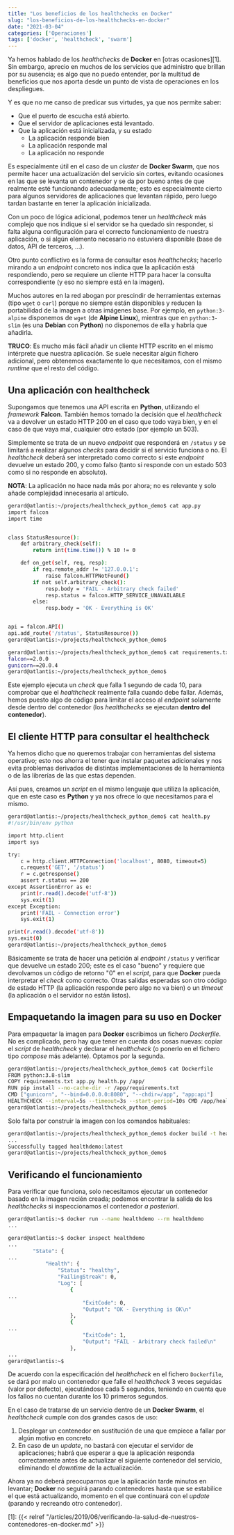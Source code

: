 ```yaml
---
title: "Los beneficios de los healthchecks en Docker"
slug: "los-beneficios-de-los-healthchecks-en-docker"
date: "2021-03-04"
categories: ['Operaciones']
tags: ['docker', 'healthcheck', 'swarm']
---
```


Ya hemos hablado de los *healthchecks* de **Docker** en [otras ocasiones][1]. Sin
embargo, aprecio en muchos de los servicios que administro que brillan por su ausencia;
es algo que no puedo entender, por la multitud de beneficios que nos aporta desde un
punto de vista de operaciones en los despliegues.<!--more-->

Y es que no me canso de predicar sus virtudes, ya que nos permite saber:

* Que el puerto de escucha está abierto.
* Que el servidor de aplicaciones está levantado.
* Que la aplicación está inicializada, y su estado
  * La aplicación responde bien
  * La aplicación responde mal
  * La aplicación no responde

Es especialmente útil en el caso de un *cluster* de **Docker Swarm**, que nos permite
hacer una actualización del servicio sin cortes, evitando ocasiones en las que se levanta
un contenedor y se da por bueno antes de que realmente esté funcionando adecuadamente;
esto es especialmente cierto para algunos servidores de aplicaciones que levantan rápido,
pero luego tardan bastante en tener la aplicación inicializada.

Con un poco de lógica adicional, podemos tener un *healthcheck* más complejo que nos
indique si el servidor se ha quedado sin responder, si falta alguna configuración para
el correcto funcionamiento de nuestra aplicación, o si algún elemento necesario no
estuviera disponible (base de datos, API de terceros, ...).

Otro punto conflictivo es la forma de consultar esos *healthchecks*; hacerlo mirando a un
*endpoint* concreto nos indica que la aplicación está respondiendo, pero se requiere un
cliente HTTP para hacer la consulta correspondiente (y eso no siempre está en la imagen).

Muchos autores en la red abogan por prescindir de herramientas externas (tipo `wget` o `curl`)
porque no siempre están disponibles y reducen la portabilidad de la imagen a otras imágenes base.
Por ejemplo, en `python:3-alpine` disponemos de `wget` (de **Alpine Linux**), mientras que
en `python:3-slim` (es una **Debian** con **Python**) no disponemos de ella y habría que añadirla.

**TRUCO**: Es mucho más fácil añadir un cliente HTTP escrito en el mismo intérprete que
nuestra aplicación. Se suele necesitar algún fichero adicional, pero obtenemos exactamente lo
que necesitamos, con el mismo *runtime* que el resto del código.

## Una aplicación con healthcheck

Supongamos que tenemos una API escrita en **Python**, utilizando el *framework* **Falcon**.
También hemos tomado la decisión que el *healthcheck* va a devolver un estado HTTP 200 en el
caso que todo vaya bien, y en el caso de que vaya mal, cualquier otro estado (por ejemplo un 503).

Simplemente se trata de un nuevo *endpoint* que responderá en `/status` y se limitará a
realizar algunos *checks* para decidir si el servicio funciona o no. El *healthcheck* deberá
ser interpretado como correcto si este *endpoint* devuelve un estado 200, y como falso (tanto
si responde con un estado 503 como si no responde en absoluto).

**NOTA**: La aplicación no hace nada más por ahora; no es relevante y solo añade complejidad
innecesaria al artículo.

```bash
gerard@atlantis:~/projects/healthcheck_python_demo$ cat app.py 
import falcon
import time


class StatusResource():
    def arbitrary_check(self):
        return int(time.time()) % 10 != 0

    def on_get(self, req, resp):
        if req.remote_addr != '127.0.0.1':
            raise falcon.HTTPNotFound()
        if not self.arbitrary_check():
            resp.body = 'FAIL - Arbitrary check failed'
            resp.status = falcon.HTTP_SERVICE_UNAVAILABLE
        else:
            resp.body = 'OK - Everything is OK'


api = falcon.API()
api.add_route('/status', StatusResource())
gerard@atlantis:~/projects/healthcheck_python_demo$ 
```

```bash
gerard@atlantis:~/projects/healthcheck_python_demo$ cat requirements.txt 
falcon==2.0.0
gunicorn==20.0.4
gerard@atlantis:~/projects/healthcheck_python_demo$ 
```

Este ejemplo ejecuta un *check* que falla 1 segundo de cada 10, para comprobar
que el *healthcheck* realmente falla cuando debe fallar. Además, hemos puesto
algo de código para limitar el acceso al *endpoint* solamente desde dentro del
contenedor (los *healthchecks* se ejecutan **dentro del contenedor**).

## El cliente HTTP para consultar el healthcheck

Ya hemos dicho que no queremos trabajar con herramientas del sistema operativo;
esto nos ahorra el tener que instalar paquetes adicionales y nos evita problemas
derivados de distintas implementaciones de la herramienta o de las librerías
de las que estas dependen.

Así pues, creamos un *script* en el mismo lenguaje que utiliza la aplicación,
que en este caso es **Python** y ya nos ofrece lo que necesitamos para el mismo.

```bash
gerard@atlantis:~/projects/healthcheck_python_demo$ cat health.py 
#!/usr/bin/env python

import http.client
import sys

try:
    c = http.client.HTTPConnection('localhost', 8080, timeout=5)
    c.request('GET', '/status')
    r = c.getresponse()
    assert r.status == 200
except AssertionError as e:
    print(r.read().decode('utf-8'))
    sys.exit(1)
except Exception:
    print('FAIL - Connection error')
    sys.exit(1)

print(r.read().decode('utf-8'))
sys.exit(0)
gerard@atlantis:~/projects/healthcheck_python_demo$ 
```

Básicamente se trata de hacer una petición al *endpoint* `/status` y verificar que
devuelve un estado 200; este es el caso "bueno" y requiere que devolvamos un código
de retorno "0" en el *script*, para que **Docker** pueda interpretar el *check* como
correcto. Otras salidas esperadas son otro código de estado HTTP (la aplicación responde
pero algo no va bien) o un *timeout* (la aplicación o el servidor no están listos).

## Empaquetando la imagen para su uso en Docker

Para empaquetar la imagen para **Docker** escribimos un fichero *Dockerfile*. No es
complicado, pero hay que tener en cuenta dos cosas nuevas: copiar el *script* de
*healthcheck* y declarar el *healthcheck* (o ponerlo en el fichero tipo *compose*
más adelante). Optamos por la segunda.

```bash
gerard@atlantis:~/projects/healthcheck_python_demo$ cat Dockerfile 
FROM python:3.8-slim
COPY requirements.txt app.py health.py /app/
RUN pip install --no-cache-dir -r /app/requirements.txt
CMD ["gunicorn", "--bind=0.0.0.0:8080", "--chdir=/app", "app:api"]
HEALTHCHECK --interval=5s --timeout=3s --start-period=10s CMD /app/health.py
gerard@atlantis:~/projects/healthcheck_python_demo$ 
```

Solo falta por construir la imagen con los comandos habituales:

```bash
gerard@atlantis:~/projects/healthcheck_python_demo$ docker build -t healthdemo .
...
Successfully tagged healthdemo:latest
gerard@atlantis:~/projects/healthcheck_python_demo$ 
```

## Verificando el funcionamiento

Para verificar que funciona, solo necesitamos ejecutar un contenedor basado en
la imagen recién creada; podemos encontrar la salida de los *healthchecks* si
inspeccionamos el contenedor *a posteriori*.

```bash
gerard@atlantis:~$ docker run --name healthdemo --rm healthdemo
...
```

```bash
gerard@atlantis:~$ docker inspect healthdemo
...
        "State": {
...
            "Health": {
                "Status": "healthy",
                "FailingStreak": 0,
                "Log": [
                    {
...
                        "ExitCode": 0,
                        "Output": "OK - Everything is OK\n"
                    },
                    {
...
                        "ExitCode": 1,
                        "Output": "FAIL - Arbitrary check failed\n"
                    },
...
gerard@atlantis:~$ 
```

De acuerdo con la especificación del *healthcheck* en el fichero `Dockerfile`, se dará
por malo un contenedor que falle el *healthcheck* 3 veces seguidas (valor por defecto),
ejecutándose cada 5 segundos, teniendo en cuenta que los fallos no cuentan durante los
10 primeros segundos.

En el caso de tratarse de un servicio dentro de un **Docker Swarm**, el *healthcheck*
cumple con dos grandes casos de uso:

1. Desplegar un contenedor en sustitución de una que empiece a fallar por algún motivo en concreto.
2. En caso de un *update*, no bastará con ejecutar el servidor de aplicaciones;
habrá que esperar a que la aplicación responda correctamente antes de actualizar
el siguiente contenedor del servicio, eliminando el *downtime* de la actualización.

Ahora ya no deberá preocuparnos que la aplicación tarde minutos en levantar; **Docker**
no seguirá parando contenedores hasta que se estabilice el que está actualizando, momento
en el que continuará con el *update* (parando y recreando otro contenedor).

[1]: {{< relref "/articles/2019/06/verificando-la-salud-de-nuestros-contenedores-en-docker.md" >}}

